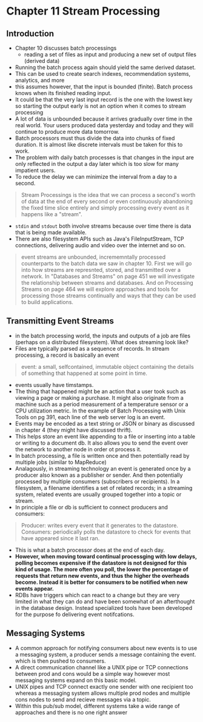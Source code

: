 # Chapter 11 Stream Processing

## Introduction

- Chapter 10 discusses batch processings
  - reading a set of files as input and producing a new set of output files (derived data)
-  Running the batch process again should yield the same derived dataset.
-  This can be used to create search indexes, recommendation systems, analytics, and more
- this assumes however, that the input is bounded (finite). Batch process knows when its finished reading input.
- It could be that the very last input record is the one with the lowest key so starting the output early is not an option when it comes to stream processing
- A lot of data is unbounded because it arrives gradually over time in the real world. Your users produced data yesterday and today and they will continue to produce more data tomorrow.
- Batch processors must thus divide the data into chunks of fixed duration. It is almost like discrete intervals must be taken for this to work.
- The problem with daily batch processes is that changes in the input are only reflected in the output a day later which is too slow for many impatient users.
- To reduce the delay we can minimize the interval from a day to a second.

> Stream Processings is the idea that we can process a second's worth of data at the end of every second or even continuously abandoning the fixed time slice entirely and simply processing every event as it happens like a "stream".

- `stdin` and `stdout` both involve streams because over time there is data that is being made available.
- There are also filesystem APIs such as Java's FileInputStream, TCP connections, delivering audio and video over the internet and so on.

> event streams are unbounded, incrememntally processed counterparts to the batch data we saw in chapter 10. First we will go into how streams are represnted, stored, and transmitted over a network. In "Databases and Streams" on page 451 we will investigate the relationship between streams and databases. And on Processing Streams on page 464 we will explore approaches and tools for processing those streams continually and ways  that they can be used to build applications.

## Transmitting Event Streams

- in the batch processing world, the inputs and outputs of a job are files (perhaps on a distributed filesystem). What does streaming look like?
- Files are typically parsed as a sequence of records. In stream processing, a record is basically an event

> event: a small, selfcontained, immutable object containing the details of something that happened at some point in time.

- events usually have timstamps.
- The thing that happened might be an action that a user took such as viewing a page or making a purchase. It might also originate from a machine such as a period measurement of a temperature sensor or a CPU utilization metric. In the example of Batch Processing with Unix Tools on pg 391, each line of the web server log is an event.
- Events may be encoded as a text string or JSON or binary as discussed in chapter 4 (they might have discussed thrift).
- This helps store an event like appending to a file or inserting into a table or writing to a document db. It also allows you to send the event over the network to another node in order ot process it.
- In batch processing, a file is written once and then potentially read by multiple jobs (similar to MapReduce)
- Analagously, in streaming technology an event is generated once by a producer also known as a publisher or sender. And then potentially processed by multiple consumers (subscribers or recipients). In a filesystem, a filename identifies a set of related records; in a streaming system, related events are usually grouped together into a topic or stream.
- In principle a file or db is sufficient to connect producers and consumers:

> Producer: writes every event that it generates to the datastore.
> Consumers: periodically polls the datastore to check for events that have appeared since it last ran.

- This is what a batch processor does at the end of each day.
- **However, when moving toward continual processging with low delays, polling becomes expensive if the datastore is not designed for this kind of usage. The more often you poll, the lower the percentage of requests that return new events, and thus the higher the overheads become. Instead it is better for consumers to be notified when new events appear.**
- RDBs have triggers which can react to a change but they are very limited in what they can do and have been somewhat of an afterthought in the database design. Instead specialized  tools have been developed for the purpose fo delivering event notifcations.

## Messaging Systems
- A common approach for notifying consumers about new events is to use a messaging system, a producer sends a message containing the event. which is then pushed to consumers.
- A direct communication channel like a UNIX pipe or TCP connections between prod and cons would be a simple way however most messaging systems expand on this basic model.
- UNIX pipes and TCP connect exactly one sender with one recipient too whereas a messaging system allows multiple prod nodes and multiple cons nodes to send and recieve messages via a topic.
- Within this pub/sub model, different systems take a wide range of approaches and there is no one right answer

